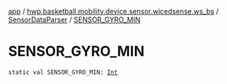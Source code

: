 [app](../../index.md) / [hwp.basketball.mobility.device.sensor.wicedsense.ws_bs](../index.md) / [SensorDataParser](index.md) / [SENSOR_GYRO_MIN](.)

# SENSOR_GYRO_MIN

`static val SENSOR_GYRO_MIN: `[`Int`](https://kotlinlang.org/api/latest/jvm/stdlib/kotlin/-int/index.html)